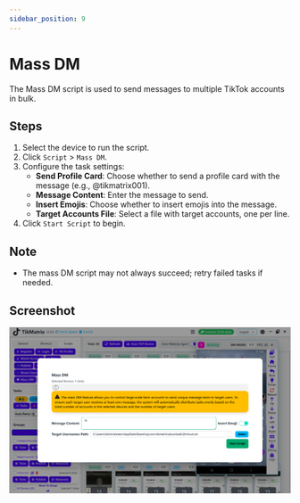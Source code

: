 ```yaml
---
sidebar_position: 9
---
```


# Mass DM

The Mass DM script is used to send messages to multiple TikTok accounts in bulk.

## Steps

1. Select the device to run the script.
2. Click `Script` > `Mass DM`.
3. Configure the task settings:
    - **Send Profile Card**: Choose whether to send a profile card with the message (e.g., @tikmatrix001).
    - **Message Content**: Enter the message to send.
    - **Insert Emojis**: Choose whether to insert emojis into the message.
    - **Target Accounts File**: Select a file with target accounts, one per line.
4. Click `Start Script` to begin.

## Note

- The mass DM script may not always succeed; retry failed tasks if needed.

## Screenshot

![Mass DM](../img/mass-dm.png)
